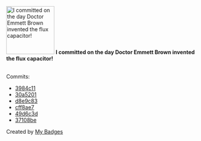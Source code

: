<img src="https://my-badges.github.io/my-badges/delorean.png" alt="I committed on the day Doctor Emmett Brown invented the flux capacitor!" title="I committed on the day Doctor Emmett Brown invented the flux capacitor!" width="128">
<strong>I committed on the day Doctor Emmett Brown invented the flux capacitor!</strong>
<br><br>

Commits:

- <a href="https://github.com/eryajf/eryajf/commit/3984c11a2aa02a5a56be46eadac8ff383e00ff6d">3984c11</a>
- <a href="https://github.com/eryajf/eryajf/commit/30a5201c4647c6f4db4804590f5c7ae1cda8f564">30a5201</a>
- <a href="https://github.com/eryajf/awesome-stars-eryajf/commit/d8e9c837f406de9ce77f9e973632545ed5f064d8">d8e9c83</a>
- <a href="https://github.com/eryajf/eryajf/commit/cff8ae7023197bbe19992483d4e4b8872a463d93">cff8ae7</a>
- <a href="https://github.com/eryajf/eryajf/commit/49d6c3d0de0014129d743f6c53ca2a4cff77d957">49d6c3d</a>
- <a href="https://github.com/eryajf/eryajf/commit/37108be3215cbcdde72afaa45cd27af5b0a258d2">37108be</a>


Created by <a href="https://github.com/my-badges/my-badges">My Badges</a>